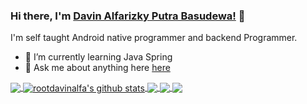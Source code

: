 ### Hi there, I'm [Davin Alfarizky Putra Basudewa!](https://dvnlabs.xyz) 👋

I'm self taught Android native programmer and backend Programmer.

- 🌱 I’m currently learning Java Spring
- 💬 Ask me about anything here [here](https://github.com/rootdavinalfa/rootdavinalfa/issues)

<a href="https://github.com/rootdavinalfa">
  <img align="center" src="https://github-readme-stats.vercel.app/api/top-langs/?username=rootdavinalfa&theme=radical />
</a>
<a href="https://github.com/rootdavinalfa">
  <img align="center" src="https://github-readme-stats.vercel.app/api?username=rootdavinalfa&show_icons=true&theme=radical&line_height=27&v=5" alt="rootdavinalfa's github stats" />
</a>

<a href="https://github.com/rootdavinalfa/OpenMusix">
  <img align="center" src="https://github-readme-stats.vercel.app/api/pin/?username=rootdavinalfa&repo=OpenMusix&theme=radical" />
</a>    
<a href="https://github.com/rootdavinalfa/sikaduapi">
  <img align="center" src="https://github-readme-stats.vercel.app/api/pin/?username=rootdavinalfa&repo=sikaduapi&theme=radical" />
</a>
<a href="https://github.com/rootdavinalfa/animize">
  <img align="center" src="https://github-readme-stats.vercel.app/api/pin/?username=rootdavinalfa&repo=animize&theme=radical" />
</a>
